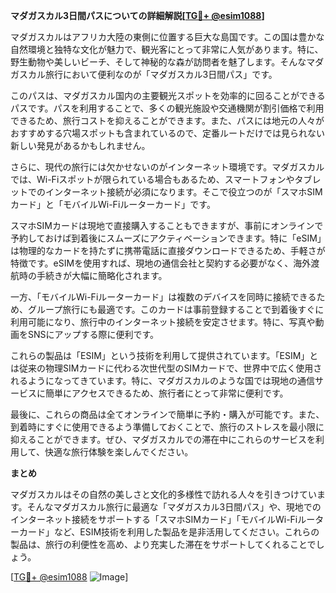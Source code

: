 **マダガスカル3日間パスについての詳細解説[[TG💪+ @esim1088](https://t.me/s/esim1088)]**

マダガスカルはアフリカ大陸の東側に位置する巨大な島国です。この国は豊かな自然環境と独特な文化が魅力で、観光客にとって非常に人気があります。特に、野生動物や美しいビーチ、そして神秘的な森が訪問者を魅了します。そんなマダガスカル旅行において便利なのが「マダガスカル3日間パス」です。

このパスは、マダガスカル国内の主要観光スポットを効率的に回ることができるパスです。パスを利用することで、多くの観光施設や交通機関が割引価格で利用できるため、旅行コストを抑えることができます。また、パスには地元の人々がおすすめする穴場スポットも含まれているので、定番ルートだけでは見られない新しい発見があるかもしれません。

さらに、現代の旅行には欠かせないのがインターネット環境です。マダガスカルでは、Wi-Fiスポットが限られている場合もあるため、スマートフォンやタブレットでのインターネット接続が必須になります。そこで役立つのが「スマホSIMカード」と「モバイルWi-Fiルーターカード」です。

スマホSIMカードは現地で直接購入することもできますが、事前にオンラインで予約しておけば到着後にスムーズにアクティベーションできます。特に「eSIM」は物理的なカードを持たずに携帯電話に直接ダウンロードできるため、手軽さが特徴です。eSIMを使用すれば、現地の通信会社と契約する必要がなく、海外渡航時の手続きが大幅に簡略化されます。

一方、「モバイルWi-Fiルーターカード」は複数のデバイスを同時に接続できるため、グループ旅行にも最適です。このカードは事前登録することで到着後すぐに利用可能になり、旅行中のインターネット接続を安定させます。特に、写真や動画をSNSにアップする際に便利です。

これらの製品は「ESIM」という技術を利用して提供されています。「ESIM」とは従来の物理SIMカードに代わる次世代型のSIMカードで、世界中で広く使用されるようになってきています。特に、マダガスカルのような国では現地の通信サービスに簡単にアクセスできるため、旅行者にとって非常に便利です。

最後に、これらの商品は全てオンラインで簡単に予約・購入が可能です。また、到着時にすぐに使用できるよう準備しておくことで、旅行のストレスを最小限に抑えることができます。ぜひ、マダガスカルでの滞在中にこれらのサービスを利用して、快適な旅行体験を楽しんでください。

**まとめ**

マダガスカルはその自然の美しさと文化的多様性で訪れる人々を引きつけています。そんなマダガスカル旅行に最適な「マダガスカル3日間パス」や、現地でのインターネット接続をサポートする「スマホSIMカード」「モバイルWi-Fiルーターカード」など、ESIM技術を利用した製品を是非活用してください。これらの製品は、旅行の利便性を高め、より充実した滞在をサポートしてくれることでしょう。

[[TG💪+ @esim1088](https://t.me/s/esim1088) ![Image](https://i.postimg.cc/Y0z9fWf4/image.png)]